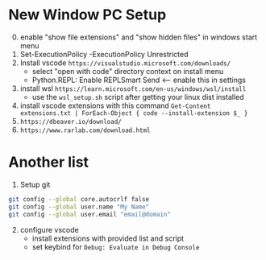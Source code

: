 # New Window PC Setup

0. enable "show file extensions" and "show hidden files" in windows start menu
1. Set-ExecutionPolicy -ExecutionPolicy Unrestricted
2. Install vscode `https://visualstudio.microsoft.com/downloads/`
    - select "open with code" directory context on install menu
    - Python.REPL: Enable REPLSmart Send   <-- enable this in settings
3. install wsl `https://learn.microsoft.com/en-us/windows/wsl/install`
    - use the `wsl_setup.sh` script after getting your linux dist installed
4. install vscode extensions with this command
    `Get-Content extensions.txt | ForEach-Object { code --install-extension $_ }`
5. `https://dbeaver.io/download/`
6. `https://www.rarlab.com/download.html`

# Another list
1. Setup git
```bash
git config --global core.autocrlf false
git config --global user.name "My Name"
git config --global user.email "email@domain"
```
2. configure vscode
    - install extensions with provided list and script
    - set keybind for `Debug: Evaluate in Debug Console`
